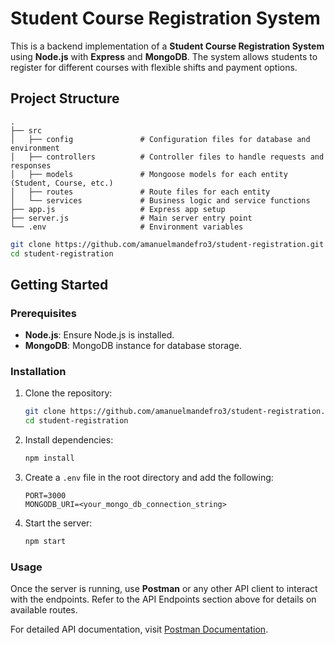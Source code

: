 # Student Course Registration System

This is a backend implementation of a **Student Course Registration System** using **Node.js** with **Express** and **MongoDB**. The system allows students to register for different courses with flexible shifts and payment options.

## Project Structure

```plaintext
.
├── src
│   ├── config               # Configuration files for database and environment
│   ├── controllers          # Controller files to handle requests and responses
│   ├── models               # Mongoose models for each entity (Student, Course, etc.)
│   ├── routes               # Route files for each entity
│   └── services             # Business logic and service functions
├── app.js                   # Express app setup
├── server.js                # Main server entry point
└── .env                     # Environment variables

```
```bash
git clone https://github.com/amanuelmandefro3/student-registration.git
cd student-registration
```



## Getting Started

### Prerequisites
- **Node.js**: Ensure Node.js is installed.
- **MongoDB**: MongoDB instance for database storage.

### Installation

1. Clone the repository:
   ```bash
   git clone https://github.com/amanuelmandefro3/student-registration.git
   cd student-registration
   ```

2. Install dependencies:
   ```bash
   npm install
   ```

3. Create a `.env` file in the root directory and add the following:
   ```plaintext
   PORT=3000
   MONGODB_URI=<your_mongo_db_connection_string>
   ```

4. Start the server:
   ```bash
   npm start
   ```

### Usage

Once the server is running, use **Postman** or any other API client to interact with the endpoints. Refer to the API Endpoints section above for details on available routes.

For detailed API documentation, visit [Postman Documentation](https://documenter.getpostman.com/view/34558676/2sAY52bekd).